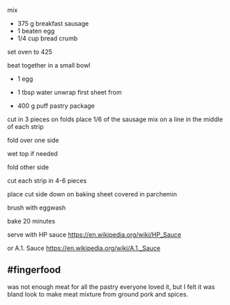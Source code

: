mix
 - 375 g breakfast sausage
 - 1 beaten egg
 - 1/4 cup bread crumb

set oven to 425

beat together in a small bowl
 - 1 egg
 - 1 tbsp water
unwrap first sheet from 

- 400 g puff pastry package

cut in 3 pieces on folds
place 1/6 of the sausage mix on a line in the middle of each strip

fold over one side

wet top if needed

fold other side 

cut each strip in 4-6 pieces

place cut side down on baking sheet covered in parchemin

brush with eggwash

bake 20 minutes

serve with HP sauce https://en.wikipedia.org/wiki/HP_Sauce

or A.1. Sauce https://en.wikipedia.org/wiki/A.1._Sauce

#fingerfood
----
was not enough meat for all the pastry
everyone loved it, but I felt it was bland
look to make meat mixture from ground pork and spices.

